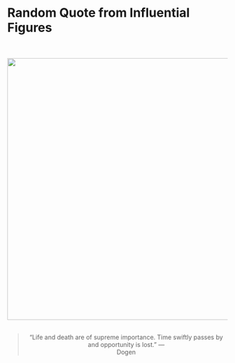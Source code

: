 # Random Quote from Influential Figures

<div align="center">
  <br>
  <br>
  <a href="https://en.wikipedia.org/wiki/D%C5%8Dgen" title="Dōgen - Wikipedia"><img src="https://upload.wikimedia.org/wikipedia/commons/0/09/Soto-Zen-Master-Dogen-Zenji-Portrait.png" width="600px"></a>
  <br>
  <br>
  <blockquote>&ldquo;Life and death are of supreme importance. Time swiftly passes by and opportunity is lost.&rdquo; &mdash; <footer>Dogen</footer></blockquote>
</div>
  